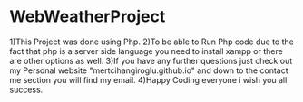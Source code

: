 # WebWeatherProject
1)This Project was done using Php.
2)To be able to Run Php code due to the fact that php is a server side language you need to install xampp
or there are other options as well.
3)If you have any further questions just check out my Personal website "mertcihangiroglu.github.io" and down to the contact me section you will find my email.
4)Happy Coding everyone i wish you all success.

